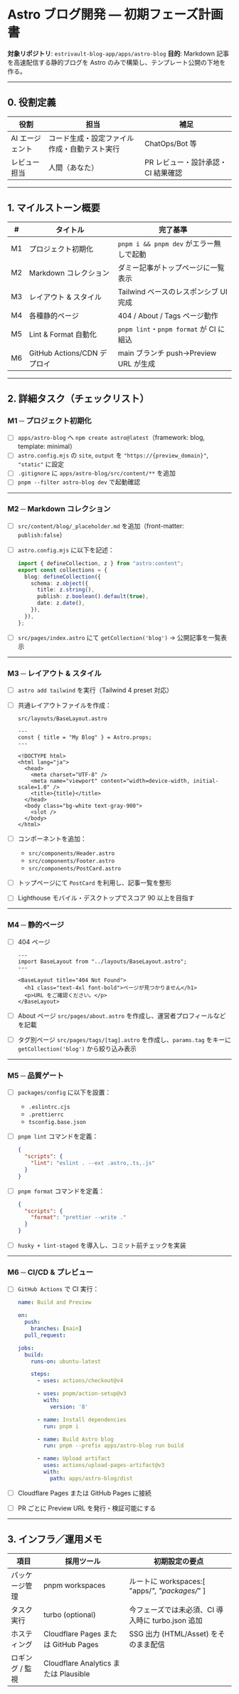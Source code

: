# Astro ブログ開発 — 初期フェーズ計画書

**対象リポジトリ**: `estrivault-blog-app/apps/astro-blog`
**目的**: Markdown 記事を高速配信する静的ブログを Astro のみで構築し、テンプレート公開の下地を作る。

---

## 0. 役割定義

| 役割            | 担当                                         | 補足                               |
| --------------- | -------------------------------------------- | ---------------------------------- |
| AI エージェント | コード生成・設定ファイル作成・自動テスト実行 | ChatOps/Bot 等                     |
| レビュー担当    | 人間（あなた）                               | PR レビュー・設計承認・CI 結果確認 |

---

## 1. マイルストーン概要

| #   | タイトル                    | 完了基準                                |
| --- | --------------------------- | --------------------------------------- |
| M1  | プロジェクト初期化          | `pnpm i && pnpm dev` がエラー無しで起動 |
| M2  | Markdown コレクション       | ダミー記事がトップページに一覧表示      |
| M3  | レイアウト & スタイル       | Tailwind ベースのレスポンシブ UI 完成   |
| M4  | 各種静的ページ              | 404 / About / Tags ページ動作           |
| M5  | Lint & Format 自動化        | `pnpm lint`・`pnpm format` が CI に組込 |
| M6  | GitHub Actions/CDN デプロイ | main ブランチ push→Preview URL が生成   |

---

## 2. 詳細タスク（チェックリスト）

### M1 ─ プロジェクト初期化

- [ ] `apps/astro-blog` へ `npm create astro@latest`（framework: blog, template: minimal）
- [ ] `astro.config.mjs` の `site`, `output` を `"https://{preview_domain}"`, `"static"` に設定
- [ ] `.gitignore` に `apps/astro-blog/src/content/**` を追加
- [ ] `pnpm --filter astro-blog dev` で起動確認

---

### M2 ─ Markdown コレクション

- [ ] `src/content/blog/_placeholder.md` を追加（front-matter: `publish:false`）
- [ ] `astro.config.mjs` に以下を記述：

  ```ts
  import { defineCollection, z } from "astro:content";
  export const collections = {
    blog: defineCollection({
      schema: z.object({
        title: z.string(),
        publish: z.boolean().default(true),
        date: z.date(),
      }),
    }),
  };
  ```

- [ ] `src/pages/index.astro` にて `getCollection('blog')` → 公開記事を一覧表示

---

### M3 ─ レイアウト & スタイル

- [ ] `astro add tailwind` を実行（Tailwind 4 preset 対応）
- [ ] 共通レイアウトファイルを作成：

  `src/layouts/BaseLayout.astro`

  ```astro
  ---
  const { title = "My Blog" } = Astro.props;
  ---

  <!DOCTYPE html>
  <html lang="ja">
    <head>
      <meta charset="UTF-8" />
      <meta name="viewport" content="width=device-width, initial-scale=1.0" />
      <title>{title}</title>
    </head>
    <body class="bg-white text-gray-900">
      <slot />
    </body>
  </html>
  ```

- [ ] コンポーネントを追加：

  - `src/components/Header.astro`
  - `src/components/Footer.astro`
  - `src/components/PostCard.astro`

- [ ] トップページにて `PostCard` を利用し、記事一覧を整形
- [ ] Lighthouse モバイル・デスクトップでスコア 90 以上を目指す

---

### M4 ─ 静的ページ

- [ ] 404 ページ

  ```astro:src/pages/404.astro
  ---
  import BaseLayout from "../layouts/BaseLayout.astro";
  ---

  <BaseLayout title="404 Not Found">
    <h1 class="text-4xl font-bold">ページが見つかりません</h1>
    <p>URL をご確認ください。</p>
  </BaseLayout>
  ```

- [ ] About ページ
      `src/pages/about.astro` を作成し、運営者プロフィールなどを記載

- [ ] タグ別ページ
      `src/pages/tags/[tag].astro` を作成し、`params.tag` をキーに `getCollection('blog')` から絞り込み表示

---

### M5 ─ 品質ゲート

- [ ] `packages/config` に以下を設置：

  - `.eslintrc.cjs`
  - `.prettierrc`
  - `tsconfig.base.json`

- [ ] `pnpm lint` コマンドを定義：

  ```json
  {
    "scripts": {
      "lint": "eslint . --ext .astro,.ts,.js"
    }
  }
  ```

- [ ] `pnpm format` コマンドを定義：

  ```json
  {
    "scripts": {
      "format": "prettier --write ."
    }
  }
  ```

- [ ] `husky + lint-staged` を導入し、コミット前チェックを実装

---

### M6 ─ CI/CD & プレビュー

- [ ] `GitHub Actions` で CI 実行：

  ```yaml:.github/workflows/ci.yml
  name: Build and Preview

  on:
    push:
      branches: [main]
    pull_request:

  jobs:
    build:
      runs-on: ubuntu-latest

      steps:
        - uses: actions/checkout@v4

        - uses: pnpm/action-setup@v3
          with:
            version: '8'

        - name: Install dependencies
          run: pnpm i

        - name: Build Astro blog
          run: pnpm --prefix apps/astro-blog run build

        - name: Upload artifact
          uses: actions/upload-pages-artifact@v3
          with:
            path: apps/astro-blog/dist
  ```

- [ ] Cloudflare Pages または GitHub Pages に接続
- [ ] PR ごとに Preview URL を発行・検証可能にする

---

## 3. インフラ／運用メモ

| 項目            | 採用ツール                            | 初期設定の要点                                    |
| --------------- | ------------------------------------- | ------------------------------------------------- |
| パッケージ管理  | pnpm workspaces                       | ルートに workspaces:[ "apps/*", "packages/*" ]    |
| タスク実行      | turbo (optional)                      | 今フェーズでは未必須、CI 導入時に turbo.json 追加 |
| ホスティング    | Cloudflare Pages または GitHub Pages  | SSG 出力 (HTML/Asset) をそのまま配信              |
| ロギング / 監視 | Cloudflare Analytics または Plausible | <script> を BaseLayout に埋め込み                 |

---

## 4. 完了判定・次フェーズへの橋渡し

- main ブランチの CI がグリーンで、Preview/CDN URL でブログが閲覧可能
- Markdown 記事を 1 ファイル追加 → 自動的にトップページに反映されること
- Lighthouse モバイル/デスクトップ平均スコア ≥ 90
- README に ローカル開発手順・記事追加方法 を記載
- タグ一覧ページ の実装が終わったら “動的 UI 拡張 (検索・コメント)” を要件定義し、SvelteKit 併存フェーズを準備する
